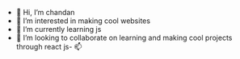 - 👋 Hi, I’m chandan
- 👀 I’m interested in making cool websites
- 🌱 I’m currently learning js
- 💞️ I’m looking to collaborate on learning and making cool projects through react js- 📫 

<!---
oyekaran/oyekaran is a ✨ special ✨ repository because its `README.md` (this file) appears on your GitHub profile.
You can click the Preview link to take a look at your changes.
--->
